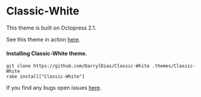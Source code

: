 Classic-White
=============


This theme is built on Octopress 2.1.

See this theme in action [here](http://darryl.revryl.com).


#### Installing Classic-White theme.

```
git clone https://github.com/DarrylDias/Classic-White .themes/Classic-White
rake install["Classic-White"]
```

If you find any bugs open issues [here](https://github.com/DarrylDias/Classic-White/issues).
